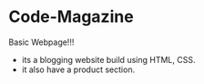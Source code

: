 # Code-Magazine

Basic Webpage!!!

- its a blogging website build using HTML, CSS.
- it also have a product section.
